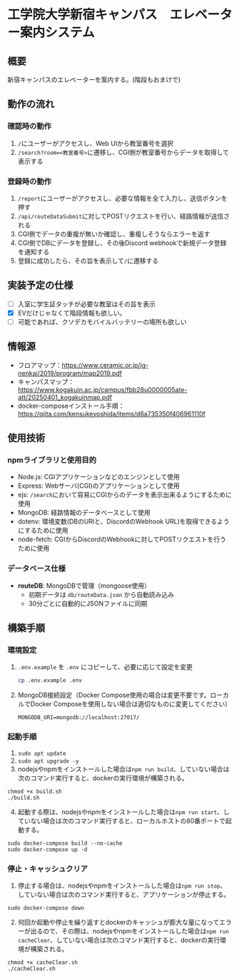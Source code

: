 # 工学院大学新宿キャンパス　エレベーター案内システム

## 概要

新宿キャンパスのエレベーターを案内する。(階段もおまけで)

## 動作の流れ

### 確認時の動作

1. `/`にユーザーがアクセスし、Web UIから教室番号を選択
2. `/search?room=<教室番号>`に遷移し、CGI側が教室番号からデータを取得して表示する

### 登録時の動作

1. `/report`にユーザーがアクセスし、必要な情報を全て入力し、送信ボタンを押す
2. `/api/routeDataSubmit`に対してPOSTリクエストを行い、経路情報が送信される
3. CGI側でデータの重複が無いか確認し、重複しそうならエラーを返す
4. CGI側でDBにデータを登録し、その後Discord webhookで新規データ登録を通知する
5. 登録に成功したら、その旨を表示して`/`に遷移する

## 実装予定の仕様

- [ ] 入室に学生証タッチが必要な教室はその旨を表示
- [x] EVだけじゃなくて階段情報も欲しい。
- [ ] 可能であれば、クソデカモバイルバッテリーの場所も欲しい

## 情報源

- フロアマップ：https://www.ceramic.or.jp/ig-nenkai/2019/program/map2019.pdf
- キャンパスマップ：https://www.kogakuin.ac.jp/campus/fbb28u0000005ate-att/20250401_kogakuinmap.pdf
- docker-composeインストール手順： https://qiita.com/kensukeyoshida/items/d6a735350f406961110f

## 使用技術

### npmライブラリと使用目的

- Node.js: CGIアプリケーションなどのエンジンとして使用
- Express: Webサーバ(CGI)のアプリケーションとして使用
- ejs: `/search`において容易にCGIからのデータを表示出来るようにするために使用
- MongoDB: 経路情報のデータベースとして使用
- dotenv: 環境変数(DBのURIと、DiscordのWebhook URL)を取得できるようにするために使用
- node-fetch: CGIからDiscordのWebhookに対してPOSTリクエストを行うために使用

### データベース仕様

- **routeDB**: MongoDBで管理（mongoose使用）
  - 初期データは `db/routeData.json` から自動読み込み
  - 30分ごとに自動的にJSONファイルに同期

## 構築手順

### 環境設定

1. `.env.example` を `.env` にコピーして、必要に応じて設定を変更
   ```bash
   cp .env.example .env
   ```

2. MongoDB接続設定（Docker Compose使用の場合は変更不要です。ローカルでDocker Composeを使用しない場合は適切なものに変更してください）
   ```
   MONGODB_URI=mongodb://localhost:27017/
   ```

### 起動手順

1. `sudo apt update`
2. `sudo apt upgrade -y`
3. nodejsやnpmをインストールした場合は`npm run build`、していない場合は次のコマンド実行すると、dockerの実行環境が構築される。
```
chmod +x build.sh
./build.sh
```
4. 起動する際は、nodejsやnpmをインストールした場合は`npm run start`、していない場合は次のコマンド実行すると、ローカルホストの80番ポートで起動する。
```
sudo docker-compose build --no-cache
sudo docker-compose up -d
```

### 停止・キャッシュクリア

1. 停止する場合は、nodejsやnpmをインストールした場合は`npm run stop`、していない場合は次のコマンド実行すると、アプリケーションが停止する。
```
sudo docker-compose down
```
2. 何回か起動や停止を繰り返すとdockerのキャッシュが膨大な量になってエラーが出るので、その際は、nodejsやnpmをインストールした場合は`npm run cacheClear`、していない場合は次のコマンド実行すると、dockerの実行環境が構築される。
```
chmod +x cacheClear.sh
./cacheClear.sh
```
